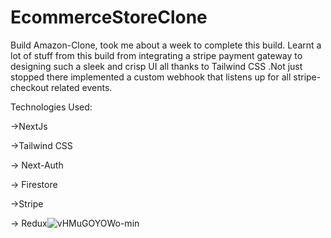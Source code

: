 # EcommerceStoreClone

Build Amazon-Clone, took me about a week to complete this build. Learnt a lot of stuff from this build from integrating a stripe payment gateway to designing such a sleek and crisp UI all thanks to Tailwind CSS .Not just stopped there implemented a custom webhook that listens up for all stripe-checkout related events. 

Technologies Used:

->NextJs

->Tailwind CSS

-> Next-Auth

-> Firestore

->Stripe

-> Redux![vHMuGOYOWo-min](https://user-images.githubusercontent.com/61371446/121776731-245fbe80-cbac-11eb-9ae7-451148c17354.gif)
